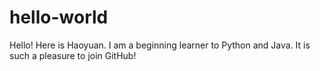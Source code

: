 # hello-world

Hello!
Here is Haoyuan. I am a beginning learner to Python and Java.
It is such a pleasure to join GitHub!
